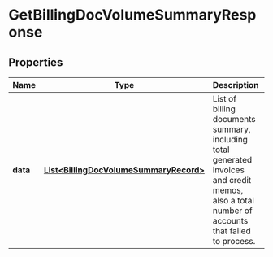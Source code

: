 

# GetBillingDocVolumeSummaryResponse


## Properties

| Name | Type | Description | Notes |
|------------ | ------------- | ------------- | -------------|
|**data** | [**List&lt;BillingDocVolumeSummaryRecord&gt;**](BillingDocVolumeSummaryRecord.md) | List of billing documents summary, including total generated invoices and credit memos, also a total number of accounts that failed to process.  |  [optional] |



